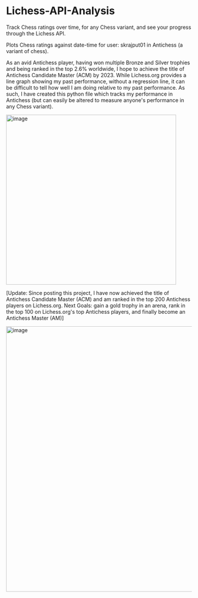 # Lichess-API-Analysis
Track Chess ratings over time, for any Chess variant, and see your progress through the Lichess API. 

Plots Chess ratings against date-time for user: skrajput01 in Antichess (a variant of chess). 

As an avid Antichess player, having won multiple Bronze and Silver trophies and being ranked in the top 2.6% worldwide, I hope to achieve the title of Antichess Candidate Master (ACM) by 2023. While Lichess.org provides a line graph showing my past performance, without a regression line, it can be difficult to tell how well I am doing relative to my past performance. As such, I have created this python file which tracks my performance in Antichess (but can easily be altered to measure anyone's performance in any Chess variant). 

<img width="461" alt="image" src="https://user-images.githubusercontent.com/87664365/190997402-0b3a52d9-f7d9-4574-a339-d7b5dad4f628.png">

[Update: Since posting this project, I have now achieved the title of Antichess Candidate Master (ACM) and am ranked in the top 200 Antichess players on Lichess.org. Next Goals: gain a gold trophy in an arena, rank in the top 100 on Lichess.org's top Antichess players, and finally become an Antichess Master (AM)]

<img width="720" alt="image" src="https://user-images.githubusercontent.com/87664365/190998357-65d297dd-0491-46ba-8184-61a8ad09274a.png">

